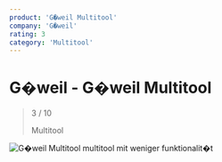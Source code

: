```yaml
---
product: 'G�weil Multitool'
company: 'G�weil'
rating: 3
category: 'Multitool'
---
```


# G�weil - G�weil Multitool
>
> 3 / 10
>
> Multitool

![G�weil Multitool](assets\g�weil-g�weil-multitool-639012d6-e1d8-4b0a-ad49-c41a5d5739d2.jpg)
multitool mit weniger funktionalit�t
